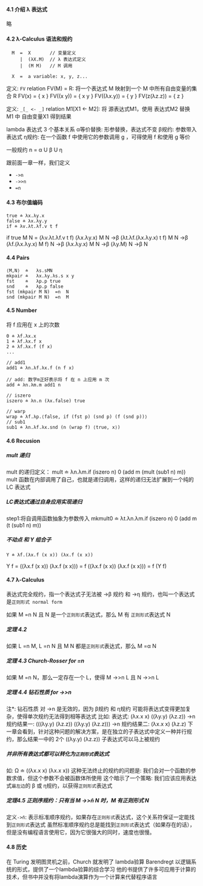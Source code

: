 #### 4.1 介绍 λ 表达式
略

#### 4.2 λ-Calculus 语法和规约
```BNF
  M  =  X       // 变量定义
     |  (λX.M)  // λ 表达式定义
     |  (M M)   // M 调用

  X  =  a variable: x, y, z...
```

定义: `FV` relation
FV(M) = R: 将一个表达式 M 映射到一个 M 中所有自由变量的集合 R
FV(x) = { x }
FV((x y)) = { x y }
FV((λx.y)) = { y }
FV(z(λz.z)) = { z }

定义: `_[_ <- _]` relation
M1\[X1 <- M2\]: 将 源表达式M1，使用 表达式M2 替换 M1 中 自由变量X1 得到结果

lambda 表达式 3 个基本关系
α等价替换: 形参替换，表达式不变
β规约: 参数带入表达式
η规约: 在一个函数 f 中使用它的参数调用 g ，可得使用 f 和使用 g 等价

一般规约 n = α U β U η

跟前面一章一样，我们定义
* `->n`
* `->>n`
* `=n`

#### 4.3 布尔值编码
```
true ≐ λx.λy.x
false ≐ λx.λy.y
if ≐ λv.λt.λf.v t f
```
if true M N =   (λv.λt.λf.v t f) (λx.λy.x) M N
            ->β (λt.λf.(λx.λy.x) t f) M N
            ->β (λf.(λx.λy.x) M f) N
            ->β (λx.λy.x) M N
            ->β (λy.M) N
            ->β N

#### 4.4 Pairs
```
⟨M,N⟩  ≐   λs.sMN
mkpair ≐   λx.λy.λs.s x y
fst    ≐   λp.p true
snd    ≐   λp.p false
fst (mkpair M N)  =n  N
snd (mkpair M N)  =n  M
```

#### 4.5 Number
将 f 应用在 x 上的次数
```
0 ≐ λf.λx.x
1 ≐ λf.λx.f x
2 ≐ λf.λx.f (f x)
...

// add1
add1 ≐ λn.λf.λx.f (n f x)

// add: 数字m正好表示将 f 在 n 上应用 m 次
add ≐ λn.λm.m add1 n

// iszero
iszero ≐ λn.n (λx.false) true

// warp
wrap ≐ λf.λp.⟨false, if (fst p) (snd p) (f (snd p))⟩
// sub1
sub1 ≐ λn.λf.λx.snd (n (wrap f) ⟨true, x⟩)
```

#### 4.6 Recusion

##### mult 递归
mult 的递归定义：
  mult ≐ λn.λm.if (iszero n) 0 (add m (mult (sub1 n) m))
mult 函数在内部调用了自己，也就是递归调用，这样的递归无法扩展到一个纯的 LC 表达式

##### LC表达式通过自身应用实现递归
step1:将自调用函数抽象为参数传入
mkmult0 ≐ λt.λn.λm.if (iszero n) 0 (add m (t (sub1 n) m))

##### 不动点 和 Y 组合子
```
Y ≐ λf.(λx.f (x x)) (λx.f (x x))
```
Y f = ((λx.f (x x)) (λx.f (x x)))
    = f ((λx.f (x x)) (λx.f (x x)))
    = f (Y f)

#### 4.7 λ-Calculus
表达式完全规约，指一个表达式子无法被 ->β 规约 和 ->η 规约，也叫一个表达式是`正则形式 normal form`

如果 M =n N 且 N 是一个`正则形式`表达式，那么 M 有 `正则形式`表达式 N

##### 定理 4.2
如果 L =n M, L =n N 且 M N 都是`正则形式`表达式，那么 M =α N

##### 定理 4.3 Church-Rosser for =n
如果 M =n N，那么一定存在一个 L，使得 M ->>n L 且 N ->>n L

##### 定理 4.4 钻石性质 for ->>n
注*: 钻石性质 对 ->n 是无效的，因为 β规约 和 η规约 可能将表达式变得更加复杂，使得单次规约无法得到相等表达式
比如:
表达式:          (λx.x x) ((λy.y) (λz.z))
->n 规约结果一:   (((λy.y) (λz.z)) ((λy.y) (λz.z)))
->n 规约结果二:   (λx.x x) (λz.z)
下一章会看到，针对这种问题的解决方案，是在独立的子表达式中定义一种并行规约，那么结果一中的 2个 ((λy.y) (λz.z)) 子表达式可以马上被规约

##### 并非所有表达式都可以转化为`正则形式`表达式
如: Ω ≐ ((λx.x x) (λx.x x))
这种无法终止的规约的问题是: 我们会对一个函数的参数求值，但这个参数不会被函数体所使用
这个暗示了一个策略: 我们应该应用表达式`最左边`的 β 或 η规约，以获得`正则形式`表达式

##### 定理4.5 正则序规约：只有当 M ->>n̄ N 时，M 有正则形式 N
定义`->n̄`: 表示标准顺序规约，如果存在`正则形式`表达式，这个关系符保证一定能找到`正则形式`表达式
虽然标准顺序规约总是能找到`正则形式`表达式（如果存在的话），但是没有编程语言使用它，因为它很强大的同时，速度也很慢。

#### 4.8 历史
在 Turing 发明图灵机之前，Church 就发明了 lambda验算
Barendregt 以逻辑系统的形式，提供了一个lambda验算的综合学习
他的书提供了许多可应用于计算的技术，但书中并没有将lambda演算作为一个计算来代替程序语言